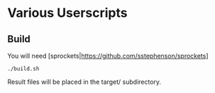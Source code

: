 # Various Userscripts

## Build

You will need [sprockets|https://github.com/sstephenson/sprockets]

    ./build.sh

Result files will be placed in the target/ subdirectory.

